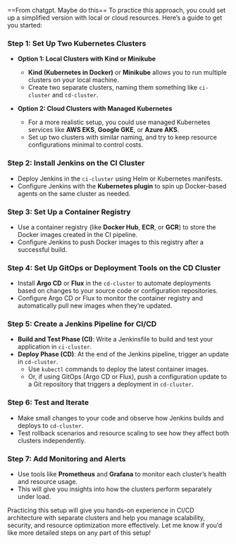==From chatgpt. Maybe do this==
To practice this approach, you could set up a simplified version with local or cloud resources. Here’s a guide to get you started:

### Step 1: Set Up Two Kubernetes Clusters
   - **Option 1: Local Clusters with Kind or Minikube**
     - **Kind (Kubernetes in Docker)** or **Minikube** allows you to run multiple clusters on your local machine.
     - Create two separate clusters, naming them something like `ci-cluster` and `cd-cluster`.
   
   - **Option 2: Cloud Clusters with Managed Kubernetes**
     - For a more realistic setup, you could use managed Kubernetes services like **AWS EKS**, **Google GKE**, or **Azure AKS**.
     - Set up two clusters with similar naming, and try to keep resource configurations minimal to control costs.

### Step 2: Install Jenkins on the CI Cluster
   - Deploy Jenkins in the `ci-cluster` using Helm or Kubernetes manifests.
   - Configure Jenkins with the **Kubernetes plugin** to spin up Docker-based agents on the same cluster as needed.

### Step 3: Set Up a Container Registry
   - Use a container registry (like **Docker Hub**, **ECR**, or **GCR**) to store the Docker images created in the CI pipeline.
   - Configure Jenkins to push Docker images to this registry after a successful build.

### Step 4: Set Up GitOps or Deployment Tools on the CD Cluster
   - Install **Argo CD** or **Flux** in the `cd-cluster` to automate deployments based on changes to your source code or configuration repositories.
   - Configure Argo CD or Flux to monitor the container registry and automatically pull new images when they’re updated.

### Step 5: Create a Jenkins Pipeline for CI/CD
   - **Build and Test Phase (CI)**: Write a Jenkinsfile to build and test your application in `ci-cluster`.
   - **Deploy Phase (CD)**: At the end of the Jenkins pipeline, trigger an update in `cd-cluster`.
     - Use `kubectl` commands to deploy the latest container images.
     - Or, if using GitOps (Argo CD or Flux), push a configuration update to a Git repository that triggers a deployment in `cd-cluster`.

### Step 6: Test and Iterate
   - Make small changes to your code and observe how Jenkins builds and deploys to `cd-cluster`.
   - Test rollback scenarios and resource scaling to see how they affect both clusters independently.

### Step 7: Add Monitoring and Alerts
   - Use tools like **Prometheus** and **Grafana** to monitor each cluster’s health and resource usage.
   - This will give you insights into how the clusters perform separately under load.

Practicing this setup will give you hands-on experience in CI/CD architecture with separate clusters and help you manage scalability, security, and resource optimization more effectively. Let me know if you’d like more detailed steps on any part of this setup!